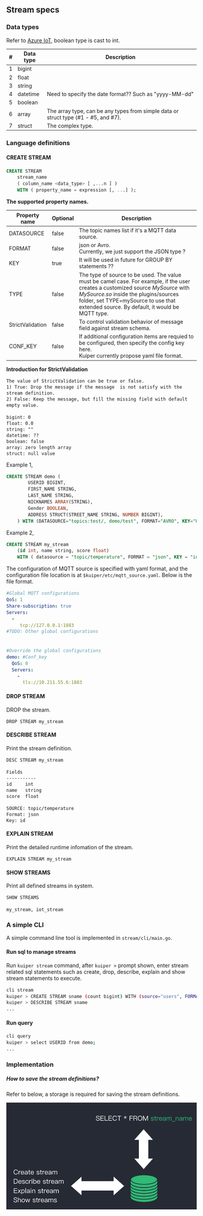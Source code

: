 ## Stream specs 


### Data types

Refer to [Azure IoT](https://docs.microsoft.com/en-us/stream-analytics-query/data-types-azure-stream-analytics), boolean type is cast to int.

| #    | Data type | Description                                                  |
| ---- | --------- | ------------------------------------------------------------ |
| 1    | bigint    |                                                              |
| 2    | float     |                                                              |
| 3    | string    |                                                              |
| 4    | datetime  | Need to specify the date format?? Such as "yyyy-MM-dd"       |
| 5    | boolean   |                                                              |
| 6    | array     | The array type, can be any types from simple data or struct type (#1 - #5, and #7). |
| 7    | struct    | The complex type.                                            |



### Language definitions

#### CREATE STREAM

```sql
CREATE STREAM   
    stream_name   
    ( column_name <data_type> [ ,...n ] )
    WITH ( property_name = expression [, ...] );
```

**The supported property names.**

| Property name | Optional | Description                                                  |
| ------------- | -------- | ------------------------------------------------------------ |
| DATASOURCE | false    | The topic names list if it's a MQTT data source. |
| FORMAT        | false    | json or Avro.<br />Currently, we just support the JSON type ? |
| KEY           | true     | It will be used in future for GROUP BY statements ??         |
| TYPE     | false    | The type of source to be used. The value must be camel case. For example, if the user creates a customized source _MySource_ with _MySource.so_ inside the plugins/sources folder, set TYPE=mySource to use that extended source. By default, it would be MQTT type. |
| StrictValidation     | false    | To control validation behavior of message field against stream schema. |
| CONF_KEY | false | If additional configuration items are requied to be configured, then specify the config key here.<br />Kuiper currently propose yaml file format. |

**Introduction for StrictValidation**

``` 
The value of StrictValidation can be true or false.
1) True: Drop the message if the message  is not satisfy with the stream definition.
2) False: Keep the message, but fill the missing field with default empty value.

bigint: 0
float: 0.0
string: ""
datetime: ??
boolean: false
array: zero length array
struct: null value
```

Example 1,

```sql
CREATE STREAM demo (
		USERID BIGINT,
		FIRST_NAME STRING,
		LAST_NAME STRING,
		NICKNAMES ARRAY(STRING),
		Gender BOOLEAN,
		ADDRESS STRUCT(STREET_NAME STRING, NUMBER BIGINT),
	) WITH (DATASOURCE="topics:test/, demo/test", FORMAT="AVRO", KEY="USERID", CONF_KEY="democonf");
```



Example 2,

```sql
CREATE STREAM my_stream   
    (id int, name string, score float)
    WITH ( datasource = "topic/temperature", FORMAT = "json", KEY = "id");
```



The configuration of MQTT source is specified with yaml format, and the configuration file location is at ``$kuiper/etc/mqtt_source.yaml``.  Below is the file format.

```yaml
#Global MQTT configurations
QoS: 1
Share-subscription: true
Servers:
  - 
     tcp://127.0.0.1:1883
#TODO: Other global configurations


#Override the global configurations
demo: #Conf_key
  QoS: 0
  Servers:
    - 
      tls://10.211.55.6:1883


```

#### DROP STREAM

DROP the stream.

```
DROP STREAM my_stream
```

#### DESCRIBE STREAM

Print the stream definition.

```
DESC STREAM my_stream

Fields
-----------
id     int
name   string
score  float

SOURCE: topic/temperature
Format: json
Key: id
```

#### EXPLAIN STREAM

Print the detailed runtime infomation of the stream.

```
EXPLAIN STREAM my_stream
```

#### SHOW STREAMS

Print all defined streams in system.

```
SHOW STREAMS

my_stream, iot_stream
```



### A simple CLI

A simple command line tool is implemented in ``stream/cli/main.go``. 

#### Run sql to manage streams

Run `kuiper stream` command, after `kuiper >` prompt shown, enter stream related sql statements such as create, drop, describe, explain and show stream statements to execute.

```bash
cli stream
kuiper > CREATE STREAM sname (count bigint) WITH (source="users", FORMAT="AVRO", KEY="USERID")
kuiper > DESCRIBE STREAM sname
...
```


#### Run query

```bash
cli query
kuiper > select USERID from demo;
...
```



### Implementation

##### How to save the stream definitions?

Refer to below, a storage is required for saving the stream definitions.

![stream_storage](resources/stream_storage.png)

